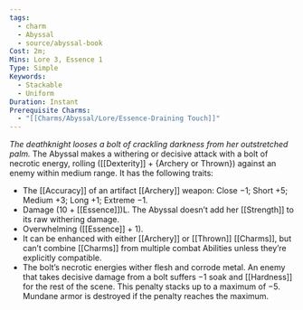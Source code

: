 ```yaml
---
tags:
  - charm
  - Abyssal
  - source/abyssal-book
Cost: 2m;
Mins: Lore 3, Essence 1
Type: Simple
Keywords:
  - Stackable
  - Uniform
Duration: Instant
Prerequisite Charms:
  - "[[Charms/Abyssal/Lore/Essence-Draining Touch]]"
---
```

*The deathknight looses a bolt of crackling darkness from her outstretched palm.*
The Abyssal makes a withering or decisive attack with a bolt of necrotic energy, rolling ([[Dexterity]] + {Archery or Thrown}) against an enemy within medium range. It has the following traits:
 - The [[Accuracy]] of an artifact [[Archery]] weapon: Close −1; Short +5; Medium +3; Long +1; Extreme −1.
 - Damage (10 + [[Essence]])L. The Abyssal doesn’t add her [[Strength]] to its raw withering damage.
 - Overwhelming ([[Essence]] + 1).
 - It can be enhanced with either [[Archery]] or [[Thrown]] [[Charms]], but can’t combine [[Charms]] from multiple combat Abilities unless they’re explicitly compatible.
 - The bolt’s necrotic energies wither flesh and corrode metal. An enemy that takes decisive damage from a bolt suffers −1 soak and [[Hardness]] for the rest of the scene. This penalty stacks up to a maximum of −5. Mundane armor is destroyed if the penalty reaches the maximum.